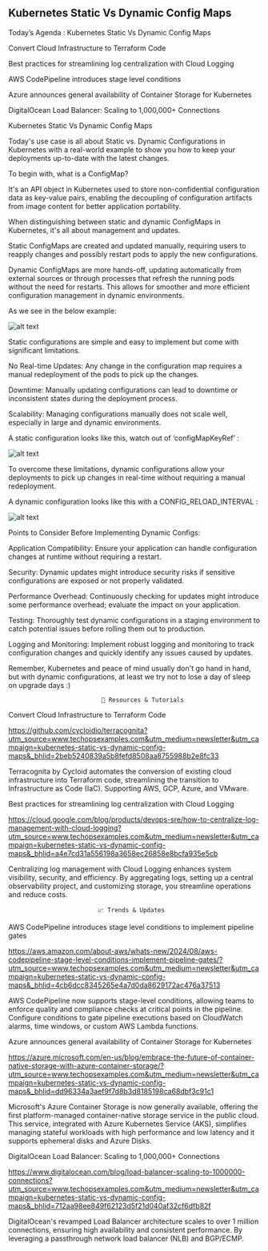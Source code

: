 ## Kubernetes Static Vs Dynamic Config Maps

Today’s Agenda :
Kubernetes Static Vs Dynamic Config Maps

Convert Cloud Infrastructure to Terraform Code

Best practices for streamlining log centralization with Cloud Logging

AWS CodePipeline introduces stage level conditions

Azure announces general availability of Container Storage for Kubernetes

DigitalOcean Load Balancer: Scaling to 1,000,000+ Connections

Kubernetes Static Vs Dynamic Config Maps

Today's use case is all about Static vs. Dynamic Configurations in Kubernetes with a real-world example to show you how to keep your deployments up-to-date with the latest changes.

To begin with, what is a ConfigMap?

It's an API object in Kubernetes used to store non-confidential configuration data as key-value pairs, enabling the decoupling of configuration artifacts from image content for better application portability.

When distinguishing between static and dynamic ConfigMaps in Kubernetes, it's all about management and updates.

Static ConfigMaps are created and updated manually, requiring users to reapply changes and possibly restart pods to apply the new configurations.

Dynamic ConfigMaps are more hands-off, updating automatically from external sources or through processes that refresh the running pods without the need for restarts. This allows for smoother and more efficient configuration management in dynamic environments.

As we see in the below example:

![alt text](<unnamed (1).jpg>)

Static configurations are simple and easy to implement but come with significant limitations.

No Real-time Updates: Any change in the configuration map requires a manual redeployment of the pods to pick up the changes.

Downtime: Manually updating configurations can lead to downtime or inconsistent states during the deployment process.

Scalability: Managing configurations manually does not scale well, especially in large and dynamic environments.

A static configuration looks like this, watch out of ‘configMapKeyRef’ :

![alt text](image.png)

To overcome these limitations, dynamic configurations allow your deployments to pick up changes in real-time without requiring a manual redeployment.

A dynamic configuration looks like this with a CONFIG_RELOAD_INTERVAL :

![alt text](image-1.png)

Points to Consider Before Implementing Dynamic Configs:

Application Compatibility: Ensure your application can handle configuration changes at runtime without requiring a restart.

Security: Dynamic updates might introduce security risks if sensitive configurations are exposed or not properly validated.

Performance Overhead: Continuously checking for updates might introduce some performance overhead; evaluate the impact on your application.

Testing: Thoroughly test dynamic configurations in a staging environment to catch potential issues before rolling them out to production.

Logging and Monitoring: Implement robust logging and monitoring to track configuration changes and quickly identify any issues caused by updates.

Remember, Kubernetes and peace of mind usually don't go hand in hand, but with dynamic configurations, at least we try not to lose a day of sleep on upgrade days :)

                              📖 Resources & Tutorials

Convert Cloud Infrastructure to Terraform Code

https://github.com/cycloidio/terracognita?utm_source=www.techopsexamples.com&utm_medium=newsletter&utm_campaign=kubernetes-static-vs-dynamic-config-maps&_bhlid=2beb5240839a5b8fefd8508aa8755988b2e8fc33

Terracognita by Cycloid automates the conversion of existing cloud infrastructure into Terraform code, streamlining the transition to Infrastructure as Code (IaC). Supporting AWS, GCP, Azure, and VMware.

Best practices for streamlining log centralization with Cloud Logging

https://cloud.google.com/blog/products/devops-sre/how-to-centralize-log-management-with-cloud-logging?utm_source=www.techopsexamples.com&utm_medium=newsletter&utm_campaign=kubernetes-static-vs-dynamic-config-maps&_bhlid=a4e7cd31a556198a3658ec26858e8bcfa935e5cb

Centralizing log management with Cloud Logging enhances system visibility, security, and efficiency. By aggregating logs, setting up a central observability project, and customizing storage, you streamline operations and reduce costs.

                             📈 Trends & Updates

AWS CodePipeline introduces stage level conditions to implement pipeline gates

https://aws.amazon.com/about-aws/whats-new/2024/08/aws-codepipeline-stage-level-conditions-implement-pipeline-gates/?utm_source=www.techopsexamples.com&utm_medium=newsletter&utm_campaign=kubernetes-static-vs-dynamic-config-maps&_bhlid=4cb6dcc8345265e4a7d0da8629172ac476a37513

AWS CodePipeline now supports stage-level conditions, allowing teams to enforce quality and compliance checks at critical points in the pipeline. Configure conditions to gate pipeline executions based on CloudWatch alarms, time windows, or custom AWS Lambda functions.

Azure announces general availability of Container Storage for Kubernetes

https://azure.microsoft.com/en-us/blog/embrace-the-future-of-container-native-storage-with-azure-container-storage/?utm_source=www.techopsexamples.com&utm_medium=newsletter&utm_campaign=kubernetes-static-vs-dynamic-config-maps&_bhlid=dd96334a3aef9f7d8b3d8185198ca68dbf3c91c1

Microsoft's Azure Container Storage is now generally available, offering the first platform-managed container-native storage service in the public cloud. This service, integrated with Azure Kubernetes Service (AKS), simplifies managing stateful workloads with high performance and low latency and it supports ephemeral disks and Azure Disks.

DigitalOcean Load Balancer: Scaling to 1,000,000+ Connections

https://www.digitalocean.com/blog/load-balancer-scaling-to-1000000-connections?utm_source=www.techopsexamples.com&utm_medium=newsletter&utm_campaign=kubernetes-static-vs-dynamic-config-maps&_bhlid=712aa98ee849f62123d5f21d040af32cf6dfb82f

DigitalOcean's revamped Load Balancer architecture scales to over 1 million connections, ensuring high availability and consistent performance. By leveraging a passthrough network load balancer (NLB) and BGP/ECMP.
